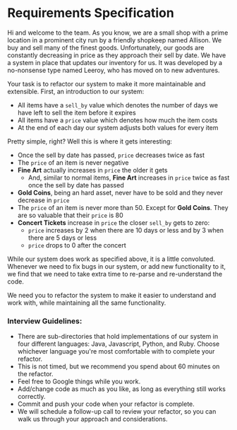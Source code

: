 # Requirements Specification

Hi and welcome to the team. As you know, we are a small shop with a prime location in a
prominent city run by a friendly shopkeep named Allison. We buy and sell many of the finest goods.
Unfortunately, our goods are constantly decreasing in price as they approach their sell by date. We
have a system in place that updates our inventory for us. It was developed by a no-nonsense type named
Leeroy, who has moved on to new adventures.

Your task is to refactor our system to make it more maintainable and extensible. First, an introduction to our system:

- All items have a `sell_by` value which denotes the number of days we have left to sell the item before it expires
- All items have a `price` value which denotes how much the item costs
- At the end of each day our system adjusts both values for every item

Pretty simple, right? Well this is where it gets interesting:

- Once the sell by date has passed, `price` decreases twice as fast
- The `price` of an item is never negative
- **Fine Art** actually increases in `price` the older it gets
  - And, similar to normal items, **Fine Art** increases in `price` twice as fast once the sell by date has passed
- **Gold Coins**, being an hard asset, never have to be sold and they never decrease in `price`
- The `price` of an item is never more than 50. Except for **Gold Coins**. They are so valuable that their `price` is 80
- **Concert Tickets** increase in `price` the closer `sell_by` gets to zero:
  - `price` increases by 2 when there are 10 days or less and by 3 when there are 5 days or less
  - `price` drops to 0 after the concert

While our system does work as specified above, it is a little convoluted. Whenever we need to fix bugs in our system, or add new functionality to it, we find that we need to take extra time to re-parse and re-understand the code.

We need you to refactor the system to make it easier to understand and work with, while maintaining all the same functionality.

### Interview Guidelines:
* There are sub-directories that hold implementations of our system in four different languages: Java, Javascript, Python, and Ruby. Choose whichever language you're most comfortable with to complete your refactor.
* This is not timed, but we recommend you spend about 60 minutes on the refactor.
* Feel free to Google things while you work.
* Add/change code as much as you like, as long as everything still works correctly.
* Commit and push your code when your refactor is complete.
* We will schedule a follow-up call to review your refactor, so you can walk us through your approach and considerations.
